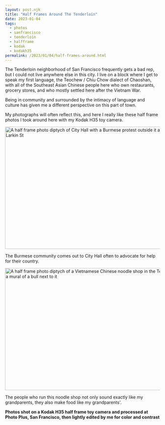 ```yaml
---
layout: post.njk
title: "Half Frames Around The Tenderloin"
date: 2023-01-04
tags: 
  - photos
  - sanfrancisco
  - tenderloin
  - halfframe
  - kodak
  - kodakh35
permalink: /2023/01/04/half-frames-around.html
---
```

The Tenderloin neighborhood of San Francisco frequently gets a bad rep, but I could not live anywhere else in this city. I live on a block where I get to speak my first language, the Teochew / Chiu Chow dialect of Chaoshan, with all of the Southeast Asian Chinese people here who own restaurants, grocery stores, and who mostly settled here after the Vietnam War.

Being in community and surrounded by the intimacy of language and culture has given me a different perspective on this part of town. 

My photographs will often reflect this, and here I really like these half frame photos I took around here with my Kodak H35 toy camera.

<img src="/photos/uploads/2c5ea91eac.jpg" width="600" height="397" alt="A half frame photo diptych of City Hall with a Burmese protest outside it and a view of Larkin St" />

<p>The Burmese community comes out to City Hall often to advocate for help for their country.</p>

<img src="/photos/uploads/159d70e99f.jpg" width="600" height="397" alt="A half frame photo diptych of a Vietnamese Chinese noodle shop in the Tenderloin and a mural of a bull next to it" />

<p>The people who run this noodle shop not only sound exactly like my grandparents, they also make food like my grandparents'.</p>

**Photos shot on a Kodak H35 half frame toy camera and processed at Photo Plus, San Francisco, then lightly edited by me for color and contrast**
